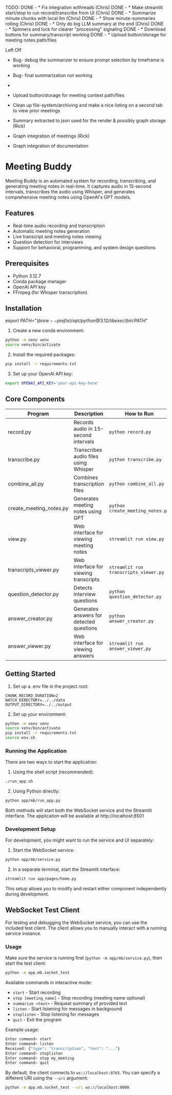 TODO:
DONE - * Fix integration w/threads (Chris)
DONE - * Make streamlit start/stop to run record/transcribe from UI (Chris)
DONE - * Summarize minute chunks with local llm (Chris)
DONE - * Show minute-summaries rolling (Chris)
DONE - * Only do big LLM summary at the end (Chris)
DONE - * Spinners and lock for clearer "processing" signaling 
DONE - * Download buttons for summary/transcript working
DONE - * Upload button/storage for meeting notes path/files

Left Off
* Bug- debug the summarizer to ensure prompt selection by timeframe is working
* Bug- final summarization not working
* 

* Upload button/storage for meeting context path/files
* Clean up file-system/archiving and make a nice listing on a second tab to view prior meetings
* Summary extracted to json used for the render & possibly graph storage (Rick) 
* Graph integration of meetings (Rick)
* Graph integration of documentation


# Meeting Buddy

Meeting Buddy is an automated system for recording, transcribing, and generating meeting notes in real-time. It captures audio in 15-second intervals, transcribes the audio using Whisper, and generates comprehensive meeting notes using OpenAI's GPT models.

## Features

- Real-time audio recording and transcription
- Automatic meeting notes generation
- Live transcript and meeting notes viewing
- Question detection for interviews
- Support for behavioral, programming, and system design questions

## Prerequisites

- Python 3.12.7
- Conda package manager
- OpenAI API key
- FFmpeg (for Whisper transcription)

## Installation

export PATH="$(brew --prefix)/opt/python@3.12/libexec/bin:$PATH"

1. Create a new conda environment:
```bash
python -m venv venv
source venv/bin/activate
```

2. Install the required packages:
```bash
pip install -r requirements.txt
```

3. Set up your OpenAI API key:
```bash
export OPENAI_API_KEY='your-api-key-here'
```

## Core Components

| Program | Description | How to Run |
|---------|-------------|------------|
| record.py | Records audio in 15-second intervals | `python record.py` |
| transcribe.py | Transcribes audio files using Whisper | `python transcribe.py` |
| combine_all.py | Combines transcription files | `python combine_all.py` |
| create_meeting_notes.py | Generates meeting notes using GPT | `python create_meeting_notes.py` |
| view.py | Web interface for viewing meeting notes | `streamlit run view.py` |
| transcripts_viewer.py | Web interface for viewing transcripts | `streamlit run transcripts_viewer.py` |
| question_detector.py | Detects interview questions | `python question_detector.py` |
| answer_creator.py | Generates answers for detected questions | `python answer_creator.py` |
| answer_viewer.py | Web interface for viewing answers | `streamlit run answer_viewer.py` |

## Getting Started

1. Set up a .env file in the project root:
```properties
CHUNK_RECORD_DURATION=2
WATCH_DIRECTORY=../../data
OUTPUT_DIRECTORY=../../output
```

2. Set up your environment:
```bash
python -m venv venv
source venv/bin/activate
pip install -r requirements.txt
source env.sh
```

### Running the Application

There are two ways to start the application:

1. Using the shell script (recommended):
```bash
./run_app.sh
```

2. Using Python directly:
```bash
python app/mb/run_app.py
```

Both methods will start both the WebSocket service and the Streamlit interface. The application will be available at http://localhost:8501

### Development Setup

For development, you might want to run the service and UI separately:

1. Start the WebSocket service:
```bash
python app/mb/service.py
```

2. In a separate terminal, start the Streamlit interface:
```bash
streamlit run app/pages/home.py
```

This setup allows you to modify and restart either component independently during development.

## WebSocket Test Client

For testing and debugging the WebSocket service, you can use the included test client. The client allows you to manually interact with a running service instance.

### Usage

Make sure the service is running first (`python -m app/mb/service.py`), then start the test client:

```bash
python -m app.mb.socket_test
```

Available commands in interactive mode:

- `start` - Start recording
- `stop [meeting_name]` - Stop recording (meeting name optional)
- `summarize <text>` - Request summary of provided text
- `listen` - Start listening for messages in background
- `stoplisten` - Stop listening for messages
- `quit` - Exit the program

Example usage:
```bash
Enter command> start
Enter command> listen
Received: {"type": "transcription", "text": "..."}
Enter command> stoplisten
Enter command> stop my_meeting
Enter command> quit
```

By default, the client connects to `ws://localhost:8765`. You can specify a different URI using the `--uri` argument:
```bash
python -m app.mb.socket_test --uri ws://localhost:9000
